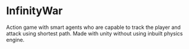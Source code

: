 # InfinityWar
Action game with smart agents who are capable to track the player and attack using shortest path. Made with unity without using inbuilt physics engine.
